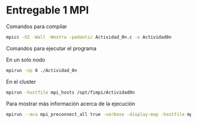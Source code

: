 # Entregable 1 MPI

Comandos para compilar

```bash
mpicc -O2 -Wall -Wextra -pedantic Actividad_0n.c -o Actividad0n
```

Comandos para ejecutar el programa

En un solo nodo

```bash
mpirun -np 8 ./Actividad_0n
```

En el cluster


```bash
mpirun -hostfile mpi_hosts /opt/fimpi/Actividad0n
```

Para mostrar más información acerca de la ejecución

```bash
mpirun --mca mpi_preconnect_all true -verbose -display-map -hostfile mpi_hosts /opt/fimpi/Actividad01
```

